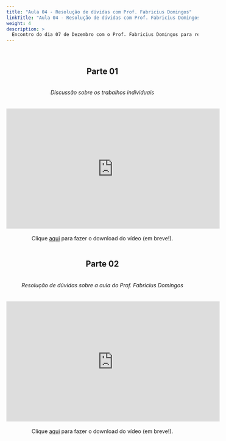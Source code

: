 ```yaml
---
title: "Aula 04 - Resolução de dúvidas com Prof. Fabricius Domingos"
linkTitle: "Aula 04 - Resolução de dúvidas com Prof. Fabricius Domingos"
weight: 4
description: >
  Encontro do dia 07 de Dezembro com o Prof. Fabricius Domingos para resolução de dúvidas sobre a aula 08 (assíncrona)
---
```


<br>
<div align="center">
<h2>Parte 01</h2>
<br>
<i>Discussão sobre os trabalhos individuais</i>
<br><br><br>
<iframe width="560" height="315" src="https://www.youtube.com/embed/Z6655pyTpvY" frameborder="0" allow="accelerometer; autoplay; clipboard-write; encrypted-media; gyroscope; picture-in-picture" allowfullscreen></iframe>
<br><br>
Clique <a href="https://photos.app.goo.gl/CBjyHaVFsJZKXwgS8">aqui</a> para fazer o download do vídeo (em breve!).
<br><br>

<h2>Parte 02</h2>
<br>
<i>Resolução de dúvidas sobre a aula do Prof. Fabricius Domingos</i>
<br><br><br>
<iframe width="560" height="315" src="https://www.youtube.com/embed/X8AUh4WT28Y" frameborder="0" allow="accelerometer; autoplay; clipboard-write; encrypted-media; gyroscope; picture-in-picture" allowfullscreen></iframe>
<br><br>
Clique <a href="https://photos.app.goo.gl/fgE3BHLhf7CtG5Kz8">aqui</a> para fazer o download do vídeo (em breve!).
<br><br>

</div>